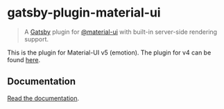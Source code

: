 # gatsby-plugin-material-ui

> A [Gatsby](https://github.com/gatsbyjs/gatsby) plugin for [@material-ui](https://github.com/mui-org/material-ui) with built-in server-side rendering support.

This is the plugin for Material-UI v5 (emotion). The plugin for v4 can be found [here](https://github.com/hupe1980/gatsby-plugin-material-ui/tree/v3.0.1).

## Documentation

[Read the documentation](/gatsby-plugin-material-ui/README.md).
